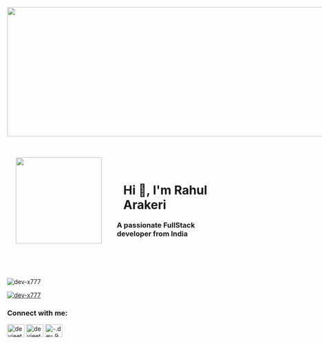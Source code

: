 <div align="center" style="width: 1061; height: 300px; overflow: hidden; "display: flex; align-items: center; justify-content: center;">
    <img src="https://i.giphy.com/media/v1.Y2lkPTc5MGI3NjExazJlcWNqejl2ajgzbWFmbGRneG9kejY2ZjBta2E5NWFva2UxeXMxbiZlcD12MV9pbnRlcm5hbF9naWZfYnlfaWQmY3Q9Zw/nTmLmZOdGoCwyIkZUY/giphy.gif" style="width: 100%; height: 300px; object-fit: cover;" />
</div>

##

<!-- Second image and text -->
<div style="display: flex; align-items: center; justify-content: center; gap: 10px;">
    <img 
      height="200" 
      src="https://i.giphy.com/media/v1.Y2lkPTc5MGI3NjExc3U1NHdya3hmNjk2czUyYWlrMDRkeGFhd2dvaWUwMHV5bGUxM3d4OSZlcD12MV9pbnRlcm5hbF9naWZfYnlfaWQmY3Q9Zw/78XCFBGOlS6keY1Bil/giphy.gif" 
      style="position: right; top: 20px; left: 0; margin: 20px; margin-bottom: 50px;" 
    />
    <div>
      <h1 style="margin: 20px;">Hi 👋, I'm Rahul Arakeri</h1>
      <h3 style="margin: 5px;">A passionate FullStack developer from India</h3>
    </div>
  </div>

  ##

<p align="left"> <img src="https://komarev.com/ghpvc/?username=dev-x777&label=Profile%20views&color=0e75b6&style=flat" alt="dev-x777" /> </p>

<p align="left"> <a href="https://github.com/ryo-ma/github-profile-trophy"><img src="https://github-profile-trophy.vercel.app/?username=dev-x777" alt="dev-x777" /></a> </p>

<h3 align="left">Connect with me:</h3>
<p align="left">
<a href="https://linkedin.com/in/devjeetsaha7777" target="blank"><img align="center" src="https://raw.githubusercontent.com/rahuldkjain/github-profile-readme-generator/master/src/images/icons/Social/linked-in-alt.svg" alt="devjeetsaha7777" height="30" width="40" /></a>
<a href="https://fb.com/devjeetsaha" target="blank"><img align="center" src="https://raw.githubusercontent.com/rahuldkjain/github-profile-readme-generator/master/src/images/icons/Social/facebook.svg" alt="devjeetsaha" height="30" width="40" /></a>
<a href="https://instagram.com/-.dev_999._" target="blank"><img align="center" src="https://raw.githubusercontent.com/rahuldkjain/github-profile-readme-generator/master/src/images/icons/Social/instagram.svg" alt="-.dev_999._" height="30" width="40" /></a>
</p>
